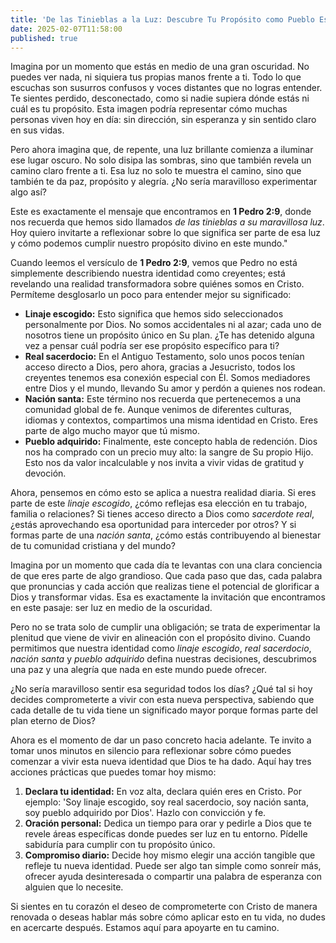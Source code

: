 ```yaml
---
title: 'De las Tinieblas a la Luz: Descubre Tu Propósito como Pueblo Escogido de Dios'
date: 2025-02-07T11:58:00
published: true
---
```

Imagina por un momento que estás en medio de una gran oscuridad. No puedes ver nada, ni siquiera tus propias manos frente a ti. Todo lo que escuchas son susurros confusos y voces distantes que no logras entender. Te sientes perdido, desconectado, como si nadie supiera dónde estás ni cuál es tu propósito. Esta imagen podría representar cómo muchas personas viven hoy en día: sin dirección, sin esperanza y sin sentido claro en sus vidas.

Pero ahora imagina que, de repente, una luz brillante comienza a iluminar ese lugar oscuro. No solo disipa las sombras, sino que también revela un camino claro frente a ti. Esa luz no solo te muestra el camino, sino que también te da paz, propósito y alegría. ¿No sería maravilloso experimentar algo así?

Este es exactamente el mensaje que encontramos en **1 Pedro 2:9**, donde nos recuerda que hemos sido llamados _de las tinieblas a su maravillosa luz_. Hoy quiero invitarte a reflexionar sobre lo que significa ser parte de esa luz y cómo podemos cumplir nuestro propósito divino en este mundo."

Cuando leemos el versículo de **1 Pedro 2:9**, vemos que Pedro no está simplemente describiendo nuestra identidad como creyentes; está revelando una realidad transformadora sobre quiénes somos en Cristo. Permíteme desglosarlo un poco para entender mejor su significado:

- **Linaje escogido:** Esto significa que hemos sido seleccionados personalmente por Dios. No somos accidentales ni al azar; cada uno de nosotros tiene un propósito único en Su plan. ¿Te has detenido alguna vez a pensar cuál podría ser ese propósito específico para ti?
- **Real sacerdocio:** En el Antiguo Testamento, solo unos pocos tenían acceso directo a Dios, pero ahora, gracias a Jesucristo, todos los creyentes tenemos esa conexión especial con Él. Somos mediadores entre Dios y el mundo, llevando Su amor y perdón a quienes nos rodean.
- **Nación santa:** Este término nos recuerda que pertenecemos a una comunidad global de fe. Aunque venimos de diferentes culturas, idiomas y contextos, compartimos una misma identidad en Cristo. Eres parte de algo mucho mayor que tú mismo.
- **Pueblo adquirido:** Finalmente, este concepto habla de redención. Dios nos ha comprado con un precio muy alto: la sangre de Su propio Hijo. Esto nos da valor incalculable y nos invita a vivir vidas de gratitud y devoción.

Ahora, pensemos en cómo esto se aplica a nuestra realidad diaria. Si eres parte de este _linaje escogido_, ¿cómo reflejas esa elección en tu trabajo, familia o relaciones? Si tienes acceso directo a Dios como _sacerdote real_, ¿estás aprovechando esa oportunidad para interceder por otros? Y si formas parte de una _nación santa_, ¿cómo estás contribuyendo al bienestar de tu comunidad cristiana y del mundo?

Imagina por un momento que cada día te levantas con una clara conciencia de que eres parte de algo grandioso. Que cada paso que das, cada palabra que pronuncias y cada acción que realizas tiene el potencial de glorificar a Dios y transformar vidas. Esa es exactamente la invitación que encontramos en este pasaje: ser luz en medio de la oscuridad.

Pero no se trata solo de cumplir una obligación; se trata de experimentar la plenitud que viene de vivir en alineación con el propósito divino. Cuando permitimos que nuestra identidad como _linaje escogido_, _real sacerdocio_, _nación santa_ y _pueblo adquirido_ defina nuestras decisiones, descubrimos una paz y una alegría que nada en este mundo puede ofrecer.

¿No sería maravilloso sentir esa seguridad todos los días? ¿Qué tal si hoy decides comprometerte a vivir con esta nueva perspectiva, sabiendo que cada detalle de tu vida tiene un significado mayor porque formas parte del plan eterno de Dios?

Ahora es el momento de dar un paso concreto hacia adelante. Te invito a tomar unos minutos en silencio para reflexionar sobre cómo puedes comenzar a vivir esta nueva identidad que Dios te ha dado. Aquí hay tres acciones prácticas que puedes tomar hoy mismo:

1. **Declara tu identidad:** En voz alta, declara quién eres en Cristo. Por ejemplo: 'Soy linaje escogido, soy real sacerdocio, soy nación santa, soy pueblo adquirido por Dios'. Hazlo con convicción y fe.
2. **Oración personal:** Dedica un tiempo para orar y pedirle a Dios que te revele áreas específicas donde puedes ser luz en tu entorno. Pídelle sabiduría para cumplir con tu propósito único.
3. **Compromiso diario:** Decide hoy mismo elegir una acción tangible que refleje tu nueva identidad. Puede ser algo tan simple como sonreír más, ofrecer ayuda desinteresada o compartir una palabra de esperanza con alguien que lo necesite.

Si sientes en tu corazón el deseo de comprometerte con Cristo de manera renovada o deseas hablar más sobre cómo aplicar esto en tu vida, no dudes en acercarte después. Estamos aquí para apoyarte en tu camino.
